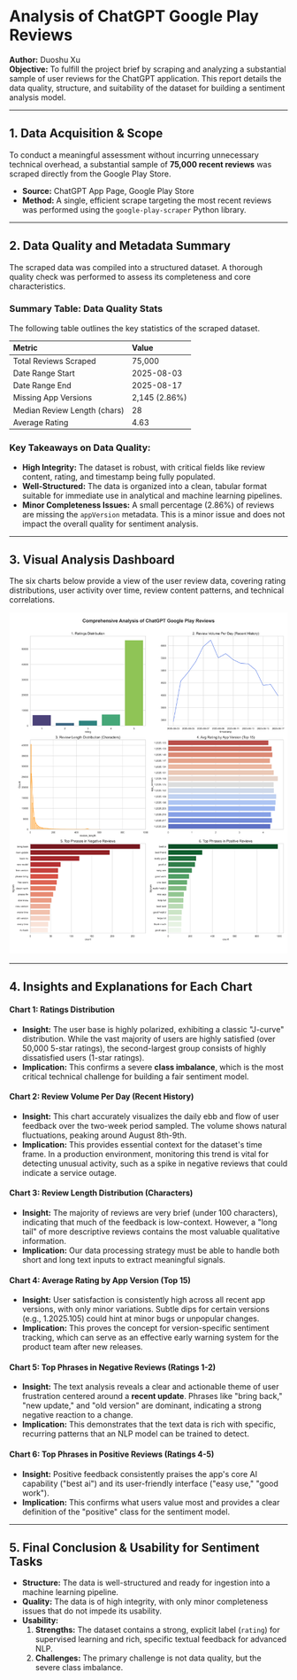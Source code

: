 # Analysis of ChatGPT Google Play Reviews

**Author:** Duoshu Xu  
**Objective:** To fulfill the project brief by scraping and analyzing a substantial sample of user reviews for the ChatGPT application. This report details the data quality, structure, and suitability of the dataset for building a sentiment analysis model.

---

## 1. Data Acquisition & Scope

To conduct a meaningful assessment without incurring unnecessary technical overhead, a substantial sample of **75,000 recent reviews** was scraped directly from the Google Play Store.

*   **Source:** ChatGPT App Page, Google Play Store
*   **Method:** A single, efficient scrape targeting the most recent reviews was performed using the `google-play-scraper` Python library.
---

## 2. Data Quality and Metadata Summary

The scraped data was compiled into a structured dataset. A thorough quality check was performed to assess its completeness and core characteristics.

### Summary Table: Data Quality Stats

The following table outlines the key statistics of the scraped dataset.

| Metric                       | Value                   |
| :--------------------------- | :---------------------- |
| Total Reviews Scraped        | 75,000                  |
| Date Range Start             | 2025-08-03              |
| Date Range End               | 2025-08-17              |
| Missing App Versions         | 2,145 (2.86%)           |
| Median Review Length (chars) | 28                      |
| Average Rating               | 4.63                    |

### Key Takeaways on Data Quality:
*   **High Integrity:** The dataset is robust, with critical fields like review content, rating, and timestamp being fully populated.
*   **Well-Structured:** The data is organized into a clean, tabular format suitable for immediate use in analytical and machine learning pipelines.
*   **Minor Completeness Issues:** A small percentage (2.86%) of reviews are missing the `appVersion` metadata. This is a minor issue and does not impact the overall quality for sentiment analysis.

---

## 3. Visual Analysis Dashboard

The six charts below provide a view of the user review data, covering rating distributions, user activity over time, review content patterns, and technical correlations.

![Comprehensive Analysis of ChatGPT Reviews](chatgpt_review_analysis_corrected.png)

---

## 4. Insights and Explanations for Each Chart

#### **Chart 1: Ratings Distribution**
*   **Insight:** The user base is highly polarized, exhibiting a classic "J-curve" distribution. While the vast majority of users are highly satisfied (over 50,000 5-star ratings), the second-largest group consists of highly dissatisfied users (1-star ratings).
*   **Implication:** This confirms a severe **class imbalance**, which is the most critical technical challenge for building a fair sentiment model.

#### **Chart 2: Review Volume Per Day (Recent History)**
*   **Insight:** This chart accurately visualizes the daily ebb and flow of user feedback over the two-week period sampled. The volume shows natural fluctuations, peaking around August 8th-9th.
*   **Implication:** This provides essential context for the dataset's time frame. In a production environment, monitoring this trend is vital for detecting unusual activity, such as a spike in negative reviews that could indicate a service outage.

#### **Chart 3: Review Length Distribution (Characters)**
*   **Insight:** The majority of reviews are very brief (under 100 characters), indicating that much of the feedback is low-context. However, a "long tail" of more descriptive reviews contains the most valuable qualitative information.
*   **Implication:** Our data processing strategy must be able to handle both short and long text inputs to extract meaningful signals.

#### **Chart 4: Average Rating by App Version (Top 15)**
*   **Insight:** User satisfaction is consistently high across all recent app versions, with only minor variations. Subtle dips for certain versions (e.g., 1.2025.105) could hint at minor bugs or unpopular changes.
*   **Implication:** This proves the concept for version-specific sentiment tracking, which can serve as an effective early warning system for the product team after new releases.

#### **Chart 5: Top Phrases in Negative Reviews (Ratings 1-2)**
*   **Insight:** The text analysis reveals a clear and actionable theme of user frustration centered around a **recent update**. Phrases like "bring back," "new update," and "old version" are dominant, indicating a strong negative reaction to a change.
*   **Implication:** This demonstrates that the text data is rich with specific, recurring patterns that an NLP model can be trained to detect.

#### **Chart 6: Top Phrases in Positive Reviews (Ratings 4-5)**
*   **Insight:** Positive feedback consistently praises the app's core AI capability ("best ai") and its user-friendly interface ("easy use," "good work").
*   **Implication:** This confirms what users value most and provides a clear definition of the "positive" class for the sentiment model.

---

## 5. Final Conclusion & Usability for Sentiment Tasks

*   **Structure:** The data is well-structured and ready for ingestion into a machine learning pipeline.
*   **Quality:** The data is of high integrity, with only minor completeness issues that do not impede its usability.
*   **Usability:**
    1.  **Strengths:** The dataset contains a strong, explicit label (`rating`) for supervised learning and rich, specific textual feedback for advanced NLP.
    2.  **Challenges:** The primary challenge is not data quality, but the severe class imbalance. 